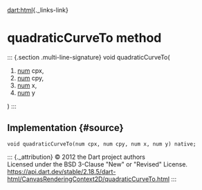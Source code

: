 [dart:html](../../dart-html/dart-html-library){._links-link}

quadraticCurveTo method
=======================

::: {.section .multi-line-signature}
void quadraticCurveTo(

1.  [num](../../dart-core/num-class) cpx,
2.  [num](../../dart-core/num-class) cpy,
3.  [num](../../dart-core/num-class) x,
4.  [num](../../dart-core/num-class) y

)
:::

Implementation {#source}
--------------

``` {.language-dart data-language="dart"}
void quadraticCurveTo(num cpx, num cpy, num x, num y) native;
```

::: {._attribution}
© 2012 the Dart project authors\
Licensed under the BSD 3-Clause \"New\" or \"Revised\" License.\
<https://api.dart.dev/stable/2.18.5/dart-html/CanvasRenderingContext2D/quadraticCurveTo.html>
:::
